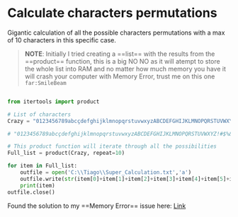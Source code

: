 # Calculate characters permutations
Gigantic calculation of all the possible characters permutations with a max of 10 characters in this specific case.

>**NOTE**: Initially I tried creating a ==list== with the results from the ==product== function, this is a big NO NO as it will atempt to store the whole list into RAM and no matter how much memory you have it will crash your computer with Memory Error, trust me on this one `far:SmileBeam`

```py

from itertools import product

# List of characters
Crazy = "0123456789abcçdefghijklmnopqrstuvwxyzABCDEFGHIJKLMNOPQRSTUVWXYZ"

# "0123456789abcçdefghijklmnopqrstuvwxyzABCDEFGHIJKLMNOPQRSTUVWXYZ!#$%&'()*+,-./:;<=>?@[\]^_`{|}~ "

# This product function will iterate through all the possibilities
Full_list = product(Crazy, repeat=10)

for item in Full_list:
	outfile = open('C:\\Tiago\\Super_Calculation.txt','a')
	outfile.write(str(item[0]+item[1]+item[2]+item[3]+item[4]+item[5]+item[6]+item[7]+item[8]+item[9]) + "\n")
	print(item)
outfile.close()
```

Found the solution to my ==Memory Error== issue here: [Link](https://coderedirect.com/questions/163869/prevent-memory-error-in-itertools-permutation)